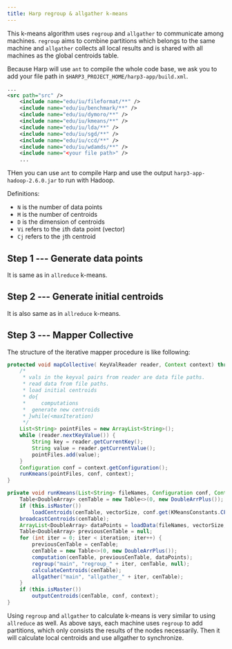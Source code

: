 ```yaml
---
title: Harp regroup & allgather k-means
---
```


This k-means algorithm uses `regroup` and `allgather` to communicate among machines. `regroup` aims to combine partitions which belongs to the same machine and `allgather` collects all local results and is shared with all machines as the global centroids table.

Because Harp will use `ant` to compile the whole code base, we ask you to add your file path in `$HARP3_PROJECT_HOME/harp3-app/build.xml`.
```xml
...
<src path="src" />
    <include name="edu/iu/fileformat/**" />
    <include name="edu/iu/benchmark/**" />
    <include name="edu/iu/dymoro/**" />
    <include name="edu/iu/kmeans/**" />
    <include name="edu/iu/lda/**" />
    <include name="edu/iu/sgd/**" />
    <include name="edu/iu/ccd/**" />
    <include name="edu/iu/wdamds/**" />
    <include name="<your file path>" />
    ...
```

THen you can use `ant` to compile Harp and use the output `harp3-app-hadoop-2.6.0.jar` to run with Hadoop.

Definitions:

* `N` is the number of data points
* `M` is the number of centroids
* `D` is the dimension of centroids
* `Vi` refers to the `i`th data point (vector)
* `Cj` refers to the `j`th centroid

## Step 1 --- Generate data points

It is same as in `allreduce` k-means.

## Step 2 --- Generate initial centroids

It is also same as in `allreduce` k-means.

## Step 3 --- Mapper Collective

The structure of the iterative mapper procedure is like following:

```java
protected void mapCollective( KeyValReader reader, Context context) throws IOException, InterruptedException {
    /*
     * vals in the keyval pairs from reader are data file paths.
     * read data from file paths.
     * load initial centroids
     * do{
     *     computations
     *  generate new centroids
     * }while(<maxIteration)
     */
    List<String> pointFiles = new ArrayList<String>();
    while (reader.nextKeyValue()) {
        String key = reader.getCurrentKey();
        String value = reader.getCurrentValue();
        pointFiles.add(value);
    }
    Configuration conf = context.getConfiguration();
    runKmeans(pointFiles, conf, context);
}

private void runKmeans(List<String> fileNames, Configuration conf, Context context) throws IOException {
    Table<DoubleArray> cenTable = new Table<>(0, new DoubleArrPlus());
    if (this.isMaster())
        loadCentroids(cenTable, vectorSize, conf.get(KMeansConstants.CFILE), conf);
    broadcastCentroids(cenTable);
    ArrayList<DoubleArray> dataPoints = loadData(fileNames, vectorSize, conf);
    Table<DoubleArray> previousCenTable = null;
    for (int iter = 0; iter < iteration; iter++) {
        previousCenTable = cenTable;
        cenTable = new Table<>(0, new DoubleArrPlus());
        computation(cenTable, previousCenTable, dataPoints);
        regroup("main", "regroup_" + iter, cenTable, null);
        calculateCentroids(cenTable);
        allgather("main", "allgather_" + iter, cenTable); 
    }
    if (this.isMaster())
        outputCentroids(cenTable, conf, context);
}
```

Using `regroup` and `allgather` to calculate k-means is very similar to using `allreduce` as well. As above says, each machine uses `regroup` to add partitions, which only consists the results of the nodes necessarily. Then it will calculate local centroids and use allgather to synchronize.
